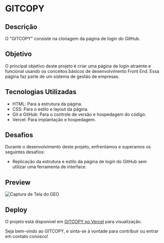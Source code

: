 # GITCOPY

## Descrição

O "GITCOPY" consiste na clonagem da página de login do GitHub.

## Objetivo

O principal objetivo deste projeto é criar uma página de login atraente e funcional usando os conceitos básicos de desenvolvimento Front End. Essa página faz parte de um sistema de gestão de empresas.

## Tecnologias Utilizadas

- HTML: Para a estrutura da página.
- CSS: Para o estilo e layout da página.
- Git e GitHub: Para o controle de versão e hospedagem do código.
- Vercel: Para implantação e hospedagem.

## Desafios

Durante o desenvolvimento deste projeto, enfrentamos e superamos os seguintes desafios:

- Replicação da estrutura e estilo da página de login do GitHub sem utilizar uma ferramenta de interface.

## Preview
![Captura de Tela do GEO](https://github.com/jmbraz/GEO/raw/main/Captura-GITCOPY.png)

## Deploy

O projeto está disponível em [GITCOPY no Vercel](https://gitcopy.vercel.app/) para visualização.

Seja bem-vindo ao GITCOPY, e sinta-se à vontade para contribuir ou entrar em contato conosco!
